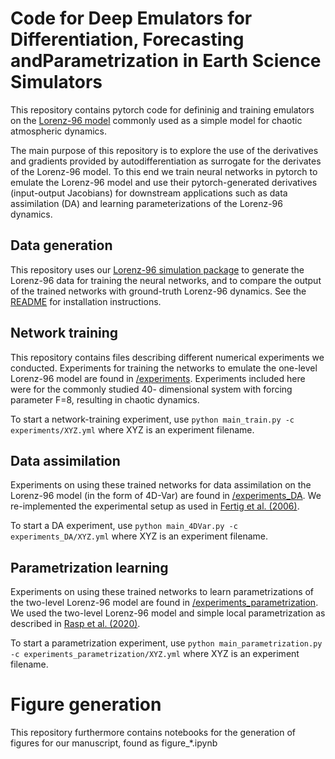 # Code for Deep Emulators for Differentiation, Forecasting andParametrization in Earth Science Simulators

This repository contains pytorch code for defininig and training emulators on the [Lorenz-96 model](https://en.wikipedia.org/wiki/Lorenz_96_model) commonly used as a simple model for chaotic atmospheric dynamics.

The main purpose of this repository is to explore the use of the derivatives and gradients provided by autodifferentiation as surrogate for the derivates of the Lorenz-96 model. To this end we train neural networks in pytorch to emulate the Lorenz-96 model and use their pytorch-generated derivatives (input-output Jacobians) for downstream applications such as data assimilation (DA) and learning parameterizations of the Lorenz-96 dynamics.

## Data generation

This repository uses our [Lorenz-96 simulation package](https://github.com/m-dml/L96sim) to generate the Lorenz-96 data for training the neural networks, and to compare the output of the trained networks with ground-truth Lorenz-96 dynamics. See the [README](https://github.com/m-dml/L96sim/blob/master/readme.md) for installation instructions.

## Network training

This repository contains files describing different numerical experiments we conducted. Experiments for training the networks to emulate the one-level Lorenz-96 model are found in [/experiments](https://github.com/m-dml/emulator_L96/tree/master/experiments). Experiments included here were for the commonly studied  40-
dimensional system with forcing parameter F=8, resulting in chaotic dynamics.

To start a network-training experiment, use ```python main_train.py -c experiments/XYZ.yml``` where XYZ is an experiment filename.

## Data assimilation

Experiments on using these trained networks for data assimilation on the Lorenz-96 model (in the form of 4D-Var) are found in [/experiments_DA](https://github.com/m-dml/emulator_L96/tree/master/experiments_DA). We re-implemented the experimental setup as used in [Fertig et al. (2006)](https://doi.org/10.1111/j.1600-0870.2006.00205.x). 

To start a DA experiment, use ```python main_4DVar.py -c experiments_DA/XYZ.yml``` where XYZ is an experiment filename.

## Parametrization learning

Experiments on using these trained networks to learn parametrizations of the two-level Lorenz-96 model are found in [/experiments_parametrization](https://github.com/m-dml/emulator_L96/tree/master/experiments_parametrization). We used the two-level Lorenz-96 model and simple local parametrization as described in [Rasp et al. (2020)](https://doi.org/10.5194/gmd-13-2185-2020). 

To start a parametrization experiment, use ```python main_parametrization.py -c experiments_parametrization/XYZ.yml``` where XYZ is an experiment filename.

# Figure generation

This repository furthermore contains notebooks for the generation of figures for our manuscript, found as figure_*.ipynb
